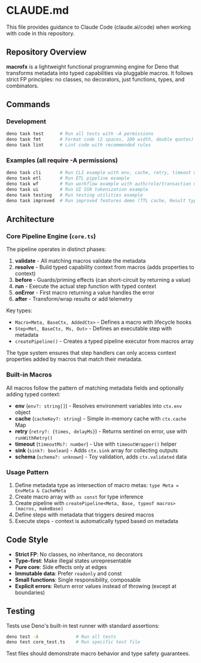 # CLAUDE.md

This file provides guidance to Claude Code (claude.ai/code) when working with code in this repository.

## Repository Overview

**macrofx** is a lightweight functional programming engine for Deno that transforms metadata into typed capabilities via pluggable macros. It follows strict FP principles: no classes, no decorators, just functions, types, and combinators.

## Commands

### Development

```bash
deno task test      # Run all tests with -A permissions
deno task fmt       # Format code (2 spaces, 100 width, double quotes)
deno task lint      # Lint code with recommended rules
```

### Examples (all require -A permissions)

```bash
deno task cli       # Run CLI example with env, cache, retry, timeout macros
deno task etl       # Run ETL pipeline example
deno task wf        # Run workflow example with auth/role/transaction macros
deno task ui        # Run UI SSR tokenization example
deno task testing   # Run testing utilities example
deno task improved  # Run improved features demo (TTL cache, Result types, schemas)
```

## Architecture

### Core Pipeline Engine (`core.ts`)

The pipeline operates in distinct phases:

1. **validate** - All matching macros validate the metadata
2. **resolve** - Build typed capability context from macros (adds properties to context)
3. **before** - Guards/priming effects (can short-circuit by returning a value)
4. **run** - Execute the actual step function with typed context
5. **onError** - First macro returning a value handles the error
6. **after** - Transform/wrap results or add telemetry

Key types:

- `Macro<Meta, BaseCtx, AddedCtx>` - Defines a macro with lifecycle hooks
- `Step<Met, BaseCtx, Ms, Out>` - Defines an executable step with metadata
- `createPipeline()` - Creates a typed pipeline executor from macros array

The type system ensures that step handlers can only access context properties added by macros that match their metadata.

### Built-in Macros

All macros follow the pattern of matching metadata fields and optionally adding typed context:

- **env** (`env?: string[]`) - Resolves environment variables into `ctx.env` object
- **cache** (`cacheKey?: string`) - Simple in-memory cache with `ctx.cache` Map
- **retry** (`retry?: {times, delayMs}`) - Returns sentinel on error, use with `runWithRetry()`
- **timeout** (`timeoutMs?: number`) - Use with `timeoutWrapper()` helper
- **sink** (`sink?: boolean`) - Adds `ctx.sink` array for collecting outputs
- **schema** (`schema?: unknown`) - Toy validation, adds `ctx.validated` data

### Usage Pattern

1. Define metadata type as intersection of macro metas: `type Meta = EnvMeta & CacheMeta`
2. Create macro array with `as const` for type inference
3. Create pipeline with `createPipeline<Meta, Base, typeof macros>(macros, makeBase)`
4. Define steps with metadata that triggers desired macros
5. Execute steps - context is automatically typed based on metadata

## Code Style

- **Strict FP**: No classes, no inheritance, no decorators
- **Type-first**: Make illegal states unrepresentable
- **Pure core**: Side effects only at edges
- **Immutable data**: Prefer `readonly` and const
- **Small functions**: Single responsibility, composable
- **Explicit errors**: Return error values instead of throwing (except at boundaries)

## Testing

Tests use Deno's built-in test runner with standard assertions:

```bash
deno test -A              # Run all tests
deno test core_test.ts    # Run specific test file
```

Test files should demonstrate macro behavior and type safety guarantees.
